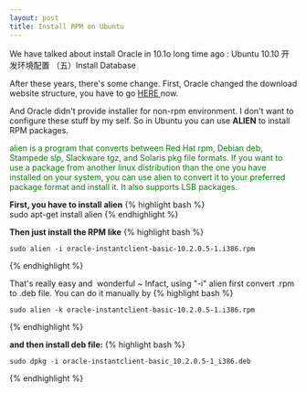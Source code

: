 ```yaml
---
layout: post
title: Install RPM on Ubuntu
---
```


We have talked about install Oracle in 10.1o long time ago : Ubuntu 10.10 开发环境配置 （五）Install Database 

After these years, there's some change. First, Oracle changed the download website structure, you have to go <a title="Oracle Instant Client Downloads" href="http://www.oracle.com/technetwork/database/features/instant-client/index-097480.html" target="_blank">HERE </a>now. 

And Oracle didn't provide installer for non-rpm environment. I don't want to configure these stuff by my self. So in Ubuntu you can use **ALIEN** to install RPM packages.

<span style="color: #008000;"> alien is a program that converts between Red Hat rpm, Debian deb, Stampede slp, Slackware tgz, and Solaris pkg file formats. If you want to use a package from another linux distribution than the one you have installed on your system, you can use alien to convert it to your preferred package format and install it. It also supports LSB packages. </span>

**First, you have to install alien**
{% highlight bash %}	
	sudo apt-get install alien
{% endhighlight %}

**Then just install the RPM like**
{% highlight bash %}

	sudo alien -i oracle-instantclient-basic-10.2.0.5-1.i386.rpm
{% endhighlight %}

That's really easy and  wonderful ~
Infact, using "-i" alien first convert .rpm to .deb file. You can do it manually by
{% highlight bash %}

	sudo alien -k oracle-instantclient-basic-10.2.0.5-1.i386.rpm
{% endhighlight %}

**and then install deb file:**
{% highlight bash %}

	sudo dpkg -i oracle-instantclient-basic_10.2.0.5-1_i386.deb
{% endhighlight %}
